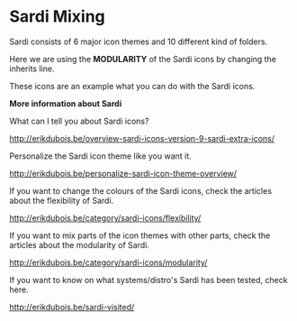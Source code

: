 # Sardi Mixing

Sardi consists of 6 major icon themes and 10 different kind of folders.

Here we are using the **MODULARITY** of the Sardi icons by changing the inherits line.

These icons are an example what you can do with the Sardi icons.


**More information about Sardi**


What can I tell you about Sardi icons? 

http://erikdubois.be/overview-sardi-icons-version-9-sardi-extra-icons/


Personalize the Sardi icon theme like you want it.

http://erikdubois.be/personalize-sardi-icon-theme-overview/



If you want to change the colours of the Sardi icons, check the articles about the flexibility of Sardi.

http://erikdubois.be/category/sardi-icons/flexibility/



If you want to mix parts of the icon themes with other parts, check the articles about the modularity of Sardi.

http://erikdubois.be/category/sardi-icons/modularity/



If you want to know on what systems/distro's Sardi has been tested, check here.

http://erikdubois.be/sardi-visited/
